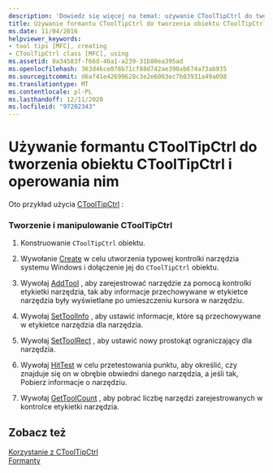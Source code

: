 ```yaml
---
description: 'Dowiedz się więcej na temat: używanie CToolTipCtrl do tworzenia obiektu CToolTipCtrl i manipulowania nim'
title: Używanie formantu CToolTipCtrl do tworzenia obiektu CToolTipCtrl i operowania nim
ms.date: 11/04/2016
helpviewer_keywords:
- tool tips [MFC], creating
- CToolTipCtrl class [MFC], using
ms.assetid: 0a34583f-f66d-46a1-a239-31b80ea395ad
ms.openlocfilehash: 363d46ce078b71cf88d742ae390ab674a73ab935
ms.sourcegitcommit: d6af41e42699628c3e2e6063ec7b03931a49a098
ms.translationtype: MT
ms.contentlocale: pl-PL
ms.lasthandoff: 12/11/2020
ms.locfileid: "97202343"
---
```

# <a name="using-ctooltipctrl-to-create-and-manipulate-a-ctooltipctrl-object"></a>Używanie formantu CToolTipCtrl do tworzenia obiektu CToolTipCtrl i operowania nim

Oto przykład użycia [CToolTipCtrl](../mfc/reference/ctooltipctrl-class.md) :

### <a name="to-create-and-manipulate-a-ctooltipctrl"></a>Tworzenie i manipulowanie CToolTipCtrl

1. Konstruowanie `CToolTipCtrl` obiektu.

1. Wywołanie [Create](../mfc/reference/ctooltipctrl-class.md#create) w celu utworzenia typowej kontrolki narzędzia systemu Windows i dołączenie jej do `CToolTipCtrl` obiektu.

1. Wywołaj [AddTool](../mfc/reference/ctooltipctrl-class.md#addtool) , aby zarejestrować narzędzie za pomocą kontrolki etykietki narzędzia, tak aby informacje przechowywane w etykietce narzędzia były wyświetlane po umieszczeniu kursora w narzędziu.

1. Wywołaj [SetToolInfo](../mfc/reference/ctooltipctrl-class.md#settoolinfo) , aby ustawić informacje, które są przechowywane w etykietce narzędzia dla narzędzia.

1. Wywołaj [SetToolRect](../mfc/reference/ctooltipctrl-class.md#settoolrect) , aby ustawić nowy prostokąt ograniczający dla narzędzia.

1. Wywołaj [HitTest](../mfc/reference/ctooltipctrl-class.md#hittest) w celu przetestowania punktu, aby określić, czy znajduje się on w obrębie obwiedni danego narzędzia, a jeśli tak, Pobierz informacje o narzędziu.

1. Wywołaj [GetToolCount](../mfc/reference/ctooltipctrl-class.md#gettoolcount) , aby pobrać liczbę narzędzi zarejestrowanych w kontrolce etykietki narzędzia.

## <a name="see-also"></a>Zobacz też

[Korzystanie z CToolTipCtrl](../mfc/using-ctooltipctrl.md)<br/>
[Formanty](../mfc/controls-mfc.md)
